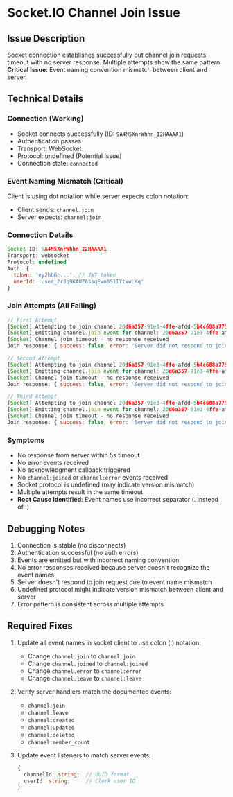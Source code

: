 # Socket.IO Channel Join Issue

## Issue Description
Socket connection establishes successfully but channel join requests timeout with no server response. Multiple attempts show the same pattern. **Critical Issue**: Event naming convention mismatch between client and server.

## Technical Details

### Connection (Working)
- Socket connects successfully (ID: `9A4M5XnrWhhn_I2HAAAA1`)
- Authentication passes
- Transport: WebSocket
- Protocol: undefined (Potential Issue)
- Connection state: `connected`

### Event Naming Mismatch (Critical)
Client is using dot notation while server expects colon notation:
- Client sends: `channel.join`
- Server expects: `channel:join`

### Connection Details
```javascript
Socket ID: 9A4M5XnrWhhn_I2HAAAA1
Transport: websocket
Protocol: undefined
Auth: {
  token: 'ey2hbGc...', // JWT token
  userId: 'user_2rJq9KAUZ8ssqEwo8S1IYtvwLKq'
}
```

### Join Attempts (All Failing)
```javascript
// First Attempt
[Socket] Attempting to join channel 20d6a357-91e3-4ffe-afdd-5b4c688a775f. Connection state: connected
[Socket] Emitting channel.join event for channel: 20d6a357-91e3-4ffe-afdd-5b4c688a775f
[Socket] Channel join timeout - no response received
Join response: { success: false, error: 'Server did not respond to join request' }

// Second Attempt
[Socket] Attempting to join channel 20d6a357-91e3-4ffe-afdd-5b4c688a775f. Connection state: connected
[Socket] Emitting channel.join event for channel: 20d6a357-91e3-4ffe-afdd-5b4c688a775f
[Socket] Channel join timeout - no response received
Join response: { success: false, error: 'Server did not respond to join request' }

// Third Attempt
[Socket] Attempting to join channel 20d6a357-91e3-4ffe-afdd-5b4c688a775f. Connection state: connected
[Socket] Emitting channel.join event for channel: 20d6a357-91e3-4ffe-afdd-5b4c688a775f
[Socket] Channel join timeout - no response received
Join response: { success: false, error: 'Server did not respond to join request' }
```

### Symptoms
- No response from server within 5s timeout
- No error events received
- No acknowledgment callback triggered
- No `channel:joined` or `channel:error` events received
- Socket protocol is undefined (may indicate version mismatch)
- Multiple attempts result in the same timeout
- **Root Cause Identified**: Event names use incorrect separator (. instead of :)

## Debugging Notes
1. Connection is stable (no disconnects)
2. Authentication successful (no auth errors)
3. Events are emitted but with incorrect naming convention
4. No error responses received because server doesn't recognize the event names
5. Server doesn't respond to join request due to event name mismatch
6. Undefined protocol might indicate version mismatch between client and server
7. Error pattern is consistent across multiple attempts

## Required Fixes
1. Update all event names in socket client to use colon (:) notation:
   - Change `channel.join` to `channel:join`
   - Change `channel.joined` to `channel:joined`
   - Change `channel.error` to `channel:error`
   - Change `channel.leave` to `channel:leave`

2. Verify server handlers match the documented events:
   - `channel:join`
   - `channel:leave`
   - `channel:created`
   - `channel:updated`
   - `channel:deleted`
   - `channel:member_count`

3. Update event listeners to match server events:
   ```typescript
   {
     channelId: string;  // UUID format
     userId: string;     // Clerk user ID
   }
   ``` 